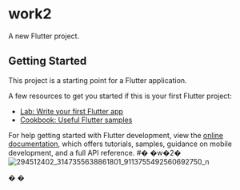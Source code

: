 # work2

A new Flutter project.

## Getting Started

This project is a starting point for a Flutter application.

A few resources to get you started if this is your first Flutter project:

- [Lab: Write your first Flutter app](https://docs.flutter.dev/get-started/codelab)
- [Cookbook: Useful Flutter samples](https://docs.flutter.dev/cookbook)

For help getting started with Flutter development, view the
[online documentation](https://docs.flutter.dev/), which offers tutorials,
samples, guidance on mobile development, and a full API reference.
#� �w�2�![294512402_3147355638861801_9113755492560692750_n](https://user-images.githubusercontent.com/86799265/187045832-cf641214-bdaa-4fbf-8a83-f0ba27a7b110.png)

�
�
